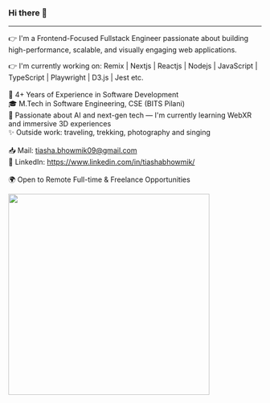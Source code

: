 ### Hi there 👋 <br/>
---
👉 I'm a Frontend-Focused Fullstack Engineer passionate about building high-performance, scalable, and visually engaging web applications. <br/>

👉 I'm currently working on: Remix | Nextjs | Reactjs | Nodejs | JavaScript | TypeScript | Playwright | D3.js | Jest etc. <br/>
<br/>
💼 4+ Years of Experience in Software Development<br/>
🎓 M.Tech in Software Engineering, CSE (BITS Pilani)<br/>
🌱 Passionate about AI and next-gen tech — I'm currently learning WebXR and immersive 3D experiences<br/>
✨ Outside work: traveling, trekking, photography and singing<br/>
<br/>
📥 Mail: tiasha.bhowmik09@gmail.com <br/>
🔗 LinkedIn: https://www.linkedin.com/in/tiashabhowmik/<br/>
<br/>
🌍 Open to Remote Full-time & Freelance Opportunities <br/>


<img src="https://github-readme-stats.vercel.app/api?username=bhowmiktiasha&show_icons=true&theme=radical&rank_icon=github" width="400">


<!--
**bhowmiktiasha/bhowmiktiasha** is a ✨ _special_ ✨ repository because its `README.md` (this file) appears on your GitHub profile.

Here are some ideas to get you started:

- 🔭 I’m currently working on ...
- 🌱 I’m currently learning ...
- 👯 I’m looking to collaborate on ...
- 🤔 I’m looking for help with ...
- 💬 Ask me about ...
- 📫 How to reach me: ...
- 😄 Pronouns: ...
- ⚡ Fun fact: ...
-->
